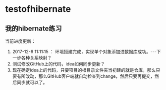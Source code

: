 # testofhibernate
我的hibernate练习
---
当前进度更新：
1. 2017-12-6 11:11:15 ： 环境搭建完成，实现单个对象添加进数据库成功。---下一步各种关系映射？
2. 测试修改GitHub上的代码，idea如何同步更新？
3. 现在确定idea上的代码，只要项目的根目录文件夹当初建的就是仓库，那么只要有所改动，那么GitHub客户端就自动检查到change，然后只要再提交，然后同步就可以了。
